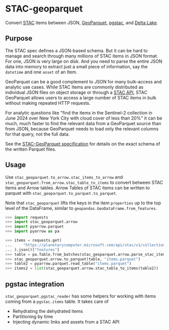 # STAC-geoparquet

Convert [STAC](https://stacspec.org/en) items between JSON, [GeoParquet](https://geoparquet.org/), [pgstac](https://github.com/stac-utils/pgstac), and [Delta Lake](https://delta.io/).

## Purpose

The STAC spec defines a JSON-based schema. But it can be hard to manage and search through many millions of STAC items in JSON format. For one, JSON is very large on disk. And you need to parse the entire JSON data into memory to extract just a small piece of information, say the `datetime` and one `asset` of an Item.

GeoParquet can be a good complement to JSON for many bulk-access and analytic use cases. While STAC Items are commonly distributed as individual JSON files on object storage or through a [STAC API](https://github.com/radiantearth/stac-api-spec), STAC GeoParquet allows users to access a large number of STAC items in bulk without making repeated HTTP requests.

For analytic questions like "find the items in the Sentinel-2 collection in June 2024 over New York City with cloud cover of less than 20%" it can be much, much faster to find the relevant data from a GeoParquet source than from JSON, because GeoParquet needs to load only the relevant columns for that query, not the full data.

See the [STAC-GeoParquet specification](./spec/stac-geoparquet-spec.md) for details on the exact schema of the written Parquet files.

## Usage

Use `stac_geoparquet.to_arrow.stac_items_to_arrow` and
`stac_geoparquet.from_arrow.stac_table_to_items` to convert between STAC items
and Arrow tables. Arrow Tables of STAC items can be written to parquet with
`stac_geoparquet.to_parquet.to_parquet`.

Note that `stac_geoparquet` lifts the keys in the item `properties` up to the top level of the DataFrame, similar to `geopandas.GeoDataFrame.from_features`.

```python
>>> import requests
>>> import stac_geoparquet.arrow
>>> import pyarrow.parquet
>>> import pyarrow as pa

>>> items = requests.get(
...     "https://planetarycomputer.microsoft.com/api/stac/v1/collections/sentinel-2-l2a/items"
... ).json()["features"]
>>> table = pa.Table.from_batches(stac_geoparquet.arrow.parse_stac_items_to_arrow(items))
>>> stac_geoparquet.arrow.to_parquet(table, "items.parquet")
>>> table2 = pyarrow.parquet.read_table("items.parquet")
>>> items2 = list(stac_geoparquet.arrow.stac_table_to_items(table2))
```


## pgstac integration

`stac_geoparquet.pgstac_reader` has some helpers for working with items coming from a `pgstac.items` table. It takes care of

- Rehydrating the dehydrated items
- Partitioning by time
- Injecting dynamic links and assets from a STAC API
